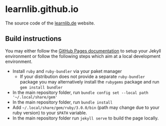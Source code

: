 # learnlib.github.io

The source code of the [learnlib.de](https://learnlib.de/) website.

## Build instructions

You may either follow the [GitHub Pages documentation](https://docs.github.com/en/pages) to setup your Jekyll environment or follow the following steps which aim at a local development environment.

* Install `ruby` and `ruby-bundler` via your paket manager
  * If your distribution does not provide a separate `ruby-bundler` package you may alternatively install the `rubygems` package and run `gem install bundler`
* In the main repository folder, run `bundle config set --local path '~/.local/share/gem'`
* In the main repository folder, run `bundle install`
* Add `~/.local/share/gem/ruby/3.0.0/bin` (path may change due to your ruby version) to your `$PATH` variable.
* In the main repository folder run `jekyll serve` to build the page locally.

